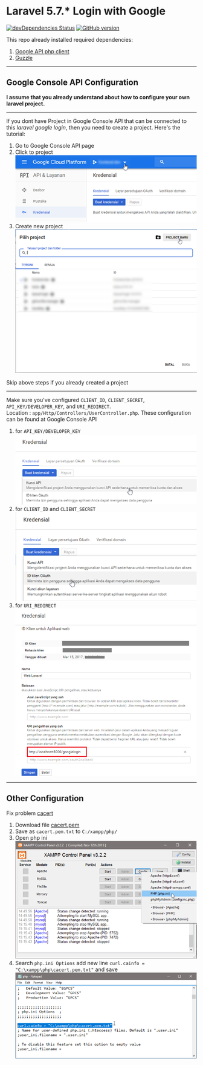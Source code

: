 # Laravel 5.7.* Login with Google
[![devDependencies Status](https://david-dm.org/dhanyn10/laravel-google-login/dev-status.svg)](https://david-dm.org/dhanyn10/laravel-google-login?type=dev)
[![GitHub version](https://badge.fury.io/gh/dhanyn10%2Flaravel-google-login.svg)](https://badge.fury.io/gh/dhanyn10%2Flaravel-google-login)
  
This repo already installed required dependencies:
1. [Google API php client](https://github.com/google/google-api-php-client)  
2. [Guzzle](https://github.com/guzzle/guzzle)  
--------------------------------------------------
## Google Console API Configuration  

__I assume that you already understand about how to configure your own laravel project.__

-------------------------------------------
If you dont have Project in Google Console API that can be connected to this *laravel google login*, then you need to create a project. Here's the tutorial:  
1. Go to Google Console API page
2. Click to project  
![project](check-project.png)
3. Create new project  
![crete new project](create-new-project.png)

Skip above steps if you already created a project
  
--------------------------------------------------
Make sure you've configured ```CLIENT_ID```, ```CLIENT_SECRET```, ```API_KEY/DEVELOPER_KEY```,
and ```URI_REDIRECT```.  
Location : ```app/Http/Controllers/UserController.php```.
These configuration can be found at Google Console API
1. for ```API_KEY/DEVELOPER_KEY```  
![DEVELOPER_KEY](api-key.png)  
2. for ```CLIENT_ID``` and ```CLIENT_SECRET```  
![Oauth](client-oauth.png)  
3. for ```URI_REDIRECT```  
![Oauth](uri-redirect.png)  
--------------------------------------------------
## Other Configuration  
Fix problem [cacert](http://stackoverflow.com/questions/30240840/laravel-5-socialite-curl-error-77-error-setting-certificate-verify-locations)  
1. Download file [cacert.pem](https://curl.haxx.se/ca/cacert.pem)  
2. Save as ```cacert.pem.txt``` to ```C:/xampp/php/```  
3. Open php ini  
![Oauth](open-php-ini.png)  
4. Search ```php.ini Options```  add new line ```curl.cainfo = "C:\xampp\php\cacert.pem.txt"``` and save  
![Oauth](php-ini-cacert.png)
